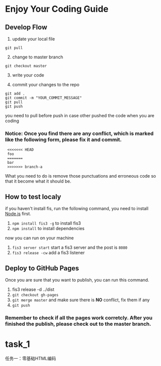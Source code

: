 # Enjoy Your Coding Guide 

## Develop Flow

1. update your local file

`git pull`

2. change to master branch

`git checkout master`

3. write your code

4. commit your changes to the repo

```
git add .
git commit -m "YOUR_COMMIT_MESSAGE"
git pull
git push
```
you need to pull before push in case other pushed the code when you are coding

### Notice: Once you find there are any conflict, which is marked like the following form, please **fix** it and **commit**.
```
 <<<<<<< HEAD
 foo
 =======
 bar
 >>>>>>> branch-a
```
What you need to do is remove those punctuations and erroneous code so that it become what it should be.

## How to test localy

if you haven't install fis, run the following command, you need to install [Node.js](https://nodejs.org/) first.

1. `npm install fis3 -g` to install fis3
2. `npm install` to install dependencies

now you can run on your machine

1. `fis3 server start` start a fis3 server and the post is `8080`
2. `fis3 release -cw` add a fis3 listener

## Deploy to GitHub Pages

Once you are sure that you want to publish, you can run this command.

1. fis3 release -d ../dist
2. `git checkout gh-pages`
3. `git merge master` and make sure there is **NO** conflict, fix them if any
2. `git push`

### Remember to check if all the pages work corretcly. After you finished the publish, please check out to the master branch.

# task_1
任务一：零基础HTML编码
